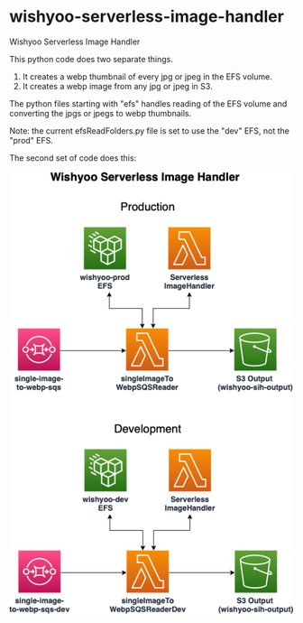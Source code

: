 # wishyoo-serverless-image-handler

Wishyoo Serverless Image Handler

This python code does two separate things.

1) It creates a webp thumbnail of every jpg or jpeg in the EFS volume. 
2) It creates a webp image from any jpg or jpeg in S3.

The python files starting with "efs" handles reading of the EFS volume and converting the jpgs or jpegs to webp thumbnails.  

Note: the current efsReadFolders.py file is set to use the "dev" EFS, not the "prod" EFS.

The second set of code does this:

![Overview](https://github.com/WebResources/wishyoo-serverless-image-handler/blob/main/WishyooServerlessImageHandler.drawio-2.png?raw=true)



